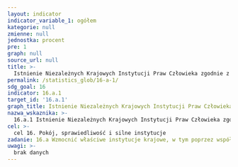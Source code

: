 ```yaml
---
layout: indicator
indicator_variable_1: ogółem
kategorie: null
zmienne: null
jednostka: procent
pre: 1
graph: null
source_url: null
title: >-
  Istnienie Niezależnych Krajowych Instytucji Praw Człowieka zgodnie z zasadami paryskimi
permalink: /statistics_glob/16-a-1/
sdg_goal: 16
indicator: 16.a.1
target_id: '16.a.1'
graph_title: Istnienie Niezależnych Krajowych Instytucji Praw Człowieka zgodnie z zasadami paryskimi
nazwa_wskaznika: >-
  16.a.1 Istnienie Niezależnych Krajowych Instytucji Praw Człowieka zgodnie z zasadami paryskimi
cel: >-
  cel 16. Pokój, sprawiedliwość i silne instytucje
zadanie: 16.a Wzmocnić właściwe instytucje krajowe, w tym poprzez współpracę międzynarodową oraz budować zdolności na wszystkich szczeblach, w szczególności w krajach rozwijających się, na rzecz zapobiegania przemocy oraz zwalczania terroryzmu i przestępczości.
uwagi: >-
  brak danych
---
```

